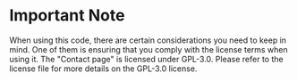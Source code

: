 # Important Note
When using this code, there are certain considerations you need to keep in mind. One of them is ensuring that you comply with the license terms when using it. The "Contact page" is licensed under GPL-3.0. Please refer to the license file for more details on the GPL-3.0 license.
